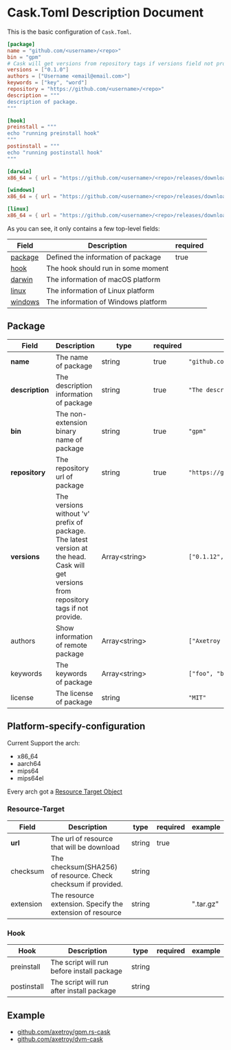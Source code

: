 # Cask.Toml Description Document

This is the basic configuration of `Cask.Toml`.

```toml
[package]
name = "github.com/<username>/<repo>"
bin = "gpm"
# Cask will get versions from repository tags if versions field not provide.
versions = ["0.1.0"]
authors = ["Username <email@email.com>"]
keywords = ["key", "word"]
repository = "https://github.com/<username>/<repo>"
description = """
description of package.
"""

[hook]
preinstall = """
echo "running preinstall hook"
"""
postinstall = """
echo "running postinstall hook"
"""

[darwin]
x86_64 = { url = "https://github.com/<username>/<repo>/releases/download/v{version}/darwin_amd64.tar.gz" }

[windows]
x86_64 = { url = "https://github.com/<username>/<repo>/releases/download/v{version}/windows_amd64.tar.gz" }

[linux]
x86_64 = { url = "https://github.com/<username>/<repo>/releases/download/v{version}/linux_amd64.tar.gz" }
```

As you can see, it only contains a few top-level fields:

| Field                                      | Description                         | required |
| ------------------------------------------ | ----------------------------------- | -------- |
| [package](#Package)                        | Defined the information of package  | true     |
| [hook](#Hook)                              | The hook should run in some moment  |          |
| [darwin](#Platform-specify-configuration)  | The information of macOS platform   |          |
| [linux](#Platform-specify-configuration)   | The information of Linux platform   |          |
| [windows](#Platform-specify-configuration) | The information of Windows platform |          |

## Package

| Field           | Description                                                                                                                                      | type            | required | example                                   |
| --------------- | ------------------------------------------------------------------------------------------------------------------------------------------------ | --------------- | -------- | ----------------------------------------- |
| **name**        | The name of package                                                                                                                              | string          | true     | `"github.com/axetroy/gpm.rs"`             |
| **description** | The description information of package                                                                                                           | string          | true     | `"The description"`                       |
| **bin**         | The non-extension binary name of package                                                                                                         | string          | true     | `"gpm"`                                   |
| **repository**  | The repository url of package                                                                                                                    | string          | true     | `"https://github.com/axetroy/gpm.rs.git"` |
| **versions**    | The versions without 'v' prefix of package.<br/>The latest version at the head.<br/> Cask will get versions from repository tags if not provide. | Array\<string\> |          | `["0.1.12", "0.1.11"]`                    |
| authors         | Show information of remote package                                                                                                               | Array\<string\> |          | `["Axetroy <axetroy.dev@gmail.com>"]`     |
| keywords        | The keywords of package                                                                                                                          | Array\<string\> |          | `["foo", "bar"]`                          |
| license         | The license of package                                                                                                                           | string          |          | `"MIT"`                                   |

## Platform-specify-configuration

Current Support the arch:

- x86_64
- aarch64
- mips64
- mips64el

Every arch got a [Resource Target Object](#Resource-Target)

### Resource-Target

| Field     | Description                                                   | type   | required | example   |
| --------- | ------------------------------------------------------------- | ------ | -------- | --------- |
| **url**   | The url of resource that will be download                     | string | true     |           |
| checksum  | The checksum(SHA256) of resource. Check checksum if provided. | string |          |           |
| extension | The resource extension. Specify the extension of resource     | string |          | ".tar.gz" |

### Hook

| Hook        | Description                                | type   | required | example |
| ----------- | ------------------------------------------ | ------ | -------- | ------- |
| preinstall  | The script will run before install package | string |          |         |
| postinstall | The script will run after install package  | string |          |         |

## Example

- [github.com/axetroy/gpm.rs-cask](https://github.com/axetroy/gpm.rs-cask)
- [github.com/axetroy/dvm-cask](https://github.com/axetroy/dvm-cask)
